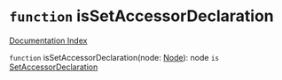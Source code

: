 # `function` isSetAccessorDeclaration

[Documentation Index](../README.md)

`function` isSetAccessorDeclaration(node: [Node](../interface.Node/README.md)): node `is` [SetAccessorDeclaration](../interface.SetAccessorDeclaration/README.md)